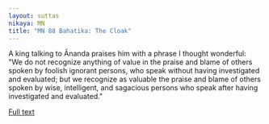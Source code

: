 ```yaml
---
layout: suttas
nikaya: MN
title: "MN 88 Bahatika: The Cloak"
---
```


A king talking to Ānanda praises him with a phrase I thought wonderful:  
"We do not recognize anything of value in the praise and blame of others spoken by foolish ignorant persons, who speak without having investigated and evaluated; but we recognize as valuable the praise and blame of others spoken by wise, intelligent, and sagacious persons who speak after having investigated and evaluated."


[Full text](http://www.yellowrobe.com/component/content/article/120-majjhima-nikaya/343-mn-88-bhitika-sutta-the-cloak.html)
